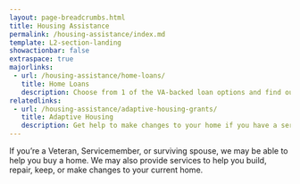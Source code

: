 ```yaml
---
layout: page-breadcrumbs.html
title: Housing Assistance
permalink: /housing-assistance/index.md
template: L2-section-landing
showactionbar: false
extraspace: true
majorlinks:
 - url: /housing-assistance/home-loans/
   title: Home Loans
   description: Choose from 1 of the VA-backed loan options and find out how to apply for a loan to buy, improve, or refinance a home.
relatedlinks:
 - url: /housing-assistance/adaptive-housing-grants/
   title: Adaptive Housing
   description: Get help to make changes to your home if you have a service-connected disability (a disability related to your military service).
---
```


<div class="va-introtext">

If you’re a Veteran, Servicemember, or surviving spouse, we may be able to help you buy a home. We may also provide services to help you build, repair, keep, or make changes to your current home.

</div>
